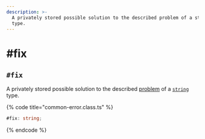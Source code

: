 ```yaml
---
description: >-
  A privately stored possible solution to the described problem of a string
  type.
---
```


# #fix

## `#fix`

A privately stored possible solution to the described [problem](../../getting-started/basic-concepts.md#problem) of a [`string`](https://developer.mozilla.org/en-US/docs/Web/JavaScript/Reference/Global\_Objects/String) type.

{% code title="common-error.class.ts" %}
```typescript
#fix: string;
```
{% endcode %}
